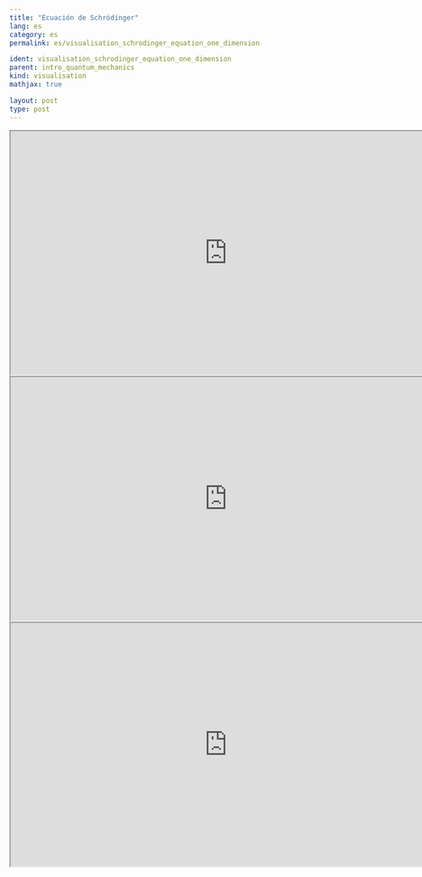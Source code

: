 ```yaml
---
title: "Ecuación de Schrödinger"
lang: es
category: es
permalink: es/visualisation_schrodinger_equation_one_dimension

ident: visualisation_schrodinger_equation_one_dimension
parent: intro_quantum_mechanics
kind: visualisation
mathjax: true

layout: post
type: post
---
```


<div class="resource vid">
<iframe width="768" height="432"  align="middle"
src="http://www.youtube.com/embed/FQeVeFB-uM8?rel=0">
</iframe></div>

<div class="resource vid">
<iframe width="768" height="432"  align="middle"
src="http://www.youtube.com/embed/VN51FxSOBy8?rel=0">
</iframe></div>

<div class="resource vid">
<iframe width="768" height="432"  align="middle"
src="http://www.youtube.com/embed/T5yTERMOYSM?rel=0">
</iframe></div>
